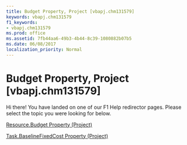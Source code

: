 ```yaml
---
title: Budget Property, Project [vbapj.chm131579]
keywords: vbapj.chm131579
f1_keywords:
- vbapj.chm131579
ms.prod: office
ms.assetid: 7fb44aa6-49b3-4b44-8c39-1080882b07b5
ms.date: 06/08/2017
localization_priority: Normal
---
```



# Budget Property, Project [vbapj.chm131579]

Hi there! You have landed on one of our F1 Help redirector pages. Please select the topic you were looking for below.

[Resource.Budget Property (Project)](http://msdn.microsoft.com/library/472af288-3686-7b2c-97e6-6a66acfccd1f%28Office.15%29.aspx)

[Task.BaselineFixedCost Property (Project)](http://msdn.microsoft.com/library/d28f4fe3-189e-24a3-7799-d3d5a607f05e%28Office.15%29.aspx)


